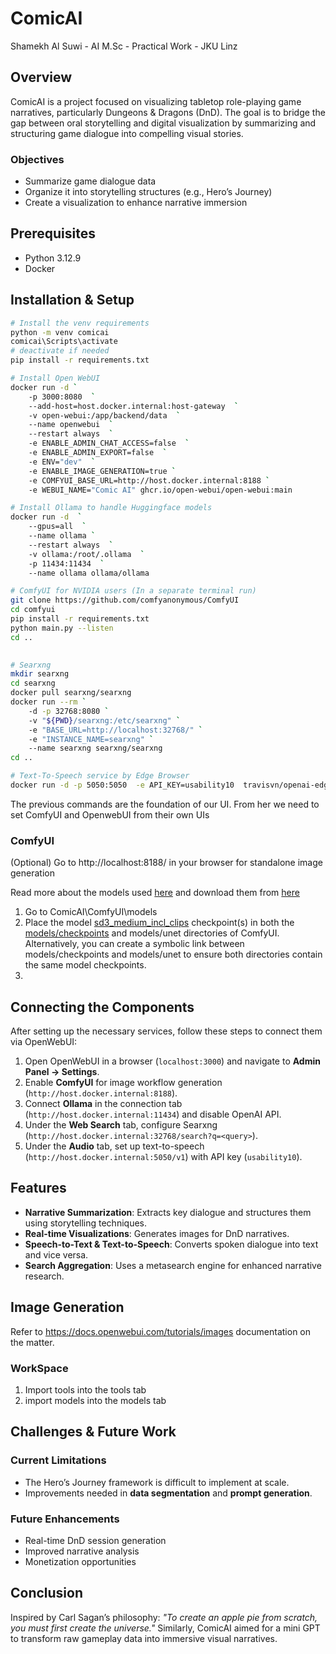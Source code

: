 # ComicAI
Shamekh Al Suwi - AI M.Sc - Practical Work - JKU Linz

## Overview
ComicAI is a project focused on visualizing tabletop role-playing game narratives, particularly Dungeons & Dragons (DnD). The goal is to bridge the gap between oral storytelling and digital visualization by summarizing and structuring game dialogue into compelling visual stories.

### Objectives
- Summarize game dialogue data
- Organize it into storytelling structures (e.g., Hero’s Journey)
- Create a visualization to enhance narrative immersion

## Prerequisites    
- Python 3.12.9  
- Docker  

## Installation & Setup

```bash
# Install the venv requirements
python -m venv comicai 
comicai\Scripts\activate 
# deactivate if needed
pip install -r requirements.txt

# Install Open WebUI
docker run -d `
    -p 3000:8080  `
    --add-host=host.docker.internal:host-gateway  `
    -v open-webui:/app/backend/data  `
    --name openwebui  `
    --restart always  `
    -e ENABLE_ADMIN_CHAT_ACCESS=false  `
    -e ENABLE_ADMIN_EXPORT=false  `
    -e ENV="dev"  `
    -e ENABLE_IMAGE_GENERATION=true `
    -e COMFYUI_BASE_URL=http://host.docker.internal:8188 `
    -e WEBUI_NAME="Comic AI" ghcr.io/open-webui/open-webui:main

# Install Ollama to handle Huggingface models 
docker run -d  `
    --gpus=all  `
    --name ollama `
    --restart always  `
    -v ollama:/root/.ollama  `
    -p 11434:11434  `
    --name ollama ollama/ollama

# ComfyUI for NVIDIA users (In a separate terminal run)
git clone https://github.com/comfyanonymous/ComfyUI
cd comfyui
pip install -r requirements.txt
python main.py --listen
cd ..
    

# Searxng
mkdir searxng
cd searxng
docker pull searxng/searxng
docker run --rm `
    -d -p 32768:8080 `
    -v "${PWD}/searxng:/etc/searxng" `
    -e "BASE_URL=http://localhost:32768/" `
    -e "INSTANCE_NAME=searxng" `
    --name searxng searxng/searxng
cd ..

# Text-To-Speech service by Edge Browser
docker run -d -p 5050:5050  -e API_KEY=usability10  travisvn/openai-edge-tts:latest
```

The previous commands are the foundation of our UI. From her we need to set ComfyUI and OpenwebUI from their own UIs

### ComfyUI
(Optional) Go to http://localhost:8188/ in your browser for standalone image generation 

Read more about the models used [here](https://stability.ai/learning-hub/setting-up-and-using-sd3-medium-locally) and download them from [here](https://huggingface.co/ckpt/stable-diffusion-3-medium/tree/main)

1. Go to ComicAI\ComfyUI\models 
2. Place the model [sd3_medium_incl_clips](https://huggingface.co/ckpt/stable-diffusion-3-medium/resolve/main/sd3_medium_incl_clips.safetensors?download=true) checkpoint(s) in both the [models/checkpoints](./ComfyUI/models/checkpoints/) and models/unet directories of ComfyUI. Alternatively, you can create a symbolic link between models/checkpoints and models/unet to ensure both directories contain the same model checkpoints.
2. 


## Connecting the Components
After setting up the necessary services, follow these steps to connect them via OpenWebUI:

1. Open OpenWebUI in a browser (`localhost:3000`) and navigate to **Admin Panel → Settings**.
2. Enable **ComfyUI** for image workflow generation (`http://host.docker.internal:8188`).
3. Connect **Ollama** in the connection tab (`http://host.docker.internal:11434`) and disable OpenAI API.
4. Under the **Web Search** tab, configure Searxng (`http://host.docker.internal:32768/search?q=<query>`).
5. Under the **Audio** tab, set up text-to-speech (`http://host.docker.internal:5050/v1`) with API key (`usability10`).

## Features
- **Narrative Summarization**: Extracts key dialogue and structures them using storytelling techniques.
- **Real-time Visualizations**: Generates images for DnD narratives.
- **Speech-to-Text & Text-to-Speech**: Converts spoken dialogue into text and vice versa.
- **Search Aggregation**: Uses a metasearch engine for enhanced narrative research.

## Image Generation 
Refer to https://docs.openwebui.com/tutorials/images documentation on the matter.
### WorkSpace
1. Import tools into the tools tab 
2. import models into the models tab 


## Challenges & Future Work
### Current Limitations
- The Hero’s Journey framework is difficult to implement at scale.
- Improvements needed in **data segmentation** and **prompt generation**.

### Future Enhancements
- Real-time DnD session generation
- Improved narrative analysis
- Monetization opportunities

## Conclusion
Inspired by Carl Sagan’s philosophy: *"To create an apple pie from scratch, you must first create the universe."* Similarly, ComicAI aimed for a mini GPT to transform raw gameplay data into immersive visual narratives.
 